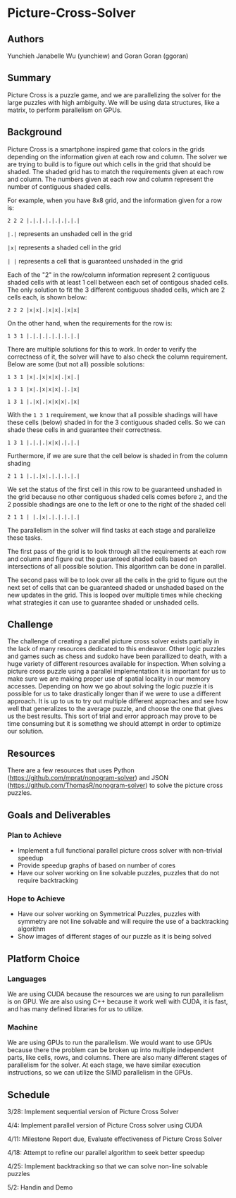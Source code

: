 # Picture-Cross-Solver
## Authors
Yunchieh Janabelle Wu (yunchiew) and Goran Goran (ggoran)

## Summary
Picture Cross is a puzzle game, and we are parallelizing the solver for the large puzzles with high ambiguity. We will be using data structures, like a matrix, to perform parallelism on GPUs.  

## Background
Picture Cross is a smartphone inspired game that colors in the grids depending on the information given at each row and column. The solver we are trying to build is to figure out which cells in the grid that should be shaded. The shaded grid has to match the requirements given at each row and column. The numbers given at each row and column represent the number of contiguous shaded cells. 

For example, when you have 8x8 grid, and the information given for a row is:

`2 2 2 |.|.|.|.|.|.|.|.|`

`|.|` represents an unshaded cell in the grid

`|x|` represents a shaded cell in the grid

`| |` represents a cell that is guaranteed unshaded in the grid

Each of the "2" in the row/column information represent 2 contiguous shaded cells with at least 1 cell between each set of contigous shaded cells. The only solution to fit the 3 different contiguous shaded cells, which are 2 cells each, is shown below:

`2 2 2 |x|x|.|x|x|.|x|x|`

On the other hand, when the requirements for the row is:

`1 3 1 |.|.|.|.|.|.|.|.|`

There are multiple solutions for this to work. In order to verify the correctness of it, the solver will have to also check the column requirement. Below are some  (but not all) possible solutions: 

`1 3 1 |x|.|x|x|x|.|x|.|`

`1 3 1 |x|.|x|x|x|.|.|x|`

`1 3 1 |.|x|.|x|x|x|.|x|`

With the `1 3 1` requirement, we know that all possible shadings will have these cells (below) shaded in for the 3 contiguous shaded cells. So we can shade these cells in and guarantee their correctness.

`1 3 1 |.|.|.|x|x|.|.|.|`

Furthermore, if we are sure that the cell below is shaded in from the column shading

`2 1 1 |.|.|x|.|.|.|.|.|`

We set the status of the first cell in this row to be guaranteed unshaded in the grid because no other contiguous shaded cells comes before `2`, and the 2 possible shadings are one to the left or one to the right of the shaded cell 

`2 1 1 | |.|x|.|.|.|.|.|`

The parallelism in the solver will find tasks at each stage and parallelize these tasks.

The first pass of the grid is to look through all the requirements at each row and column and figure out the guaranteed shaded cells based on intersections of all possible solution. This algorithm can be done in parallel.

The second pass will be to look over all the cells in the grid to figure out the next set of cells that can be guaranteed shaded or unshaded based on the new updates in the grid. This is looped over multiple times while checking what strategies it can use to guarantee shaded or unshaded cells.

## Challenge
The challenge of creating a parallel picture cross solver exists partially in the lack of many resources dedicated to this endeavor. Other logic puzzles and games such as chess and sudoko have been parallized to death, with a huge variety of different resources available for inspection. When solving a picture cross puzzle using a parallel implementation it is important for us to make sure we are making proper use of spatial locality in our memory accesses. Depending on how we go about solving the logic puzzle it is possible for us to take drastically longer than if we were to use a different approach. It is up to us to try out multiple different approaches and see how well that generalizes to the average puzzle, and choose the one that gives us the best results. This sort of trial and error approach may prove to be time consuming but it is somethng we should attempt in order to optimize our solution.

## Resources
There are a few resources that uses Python (https://github.com/mprat/nonogram-solver) and JSON (https://github.com/ThomasR/nonogram-solver) to solve the picture cross puzzles.

## Goals and Deliverables
### Plan to Achieve
* Implement a full functional parallel picture cross solver with non-trivial speedup
* Provide speedup graphs of based on number of cores
* Have our solver working on line solvable puzzles, puzzles that do not require backtracking

### Hope to Achieve
* Have our solver working on Symmetrical Puzzles, puzzles with symmetry are not line solvable and will require the use of a backtracking algorithm
* Show images of different stages of our puzzle as it is being solved


## Platform Choice
### Languages
We are using CUDA because the resources we are using to run parallelism is on GPU. We are also using C++ because it work well with CUDA, it is fast, and has many defined libraries for us to utilize.

### Machine
We are using GPUs to run the parallelism. We would want to use GPUs because there the problem can be broken up into multiple independent parts, like cells, rows, and columns. There are also many different stages of parallelism for the solver. At each stage, we have similar execution instructions, so we can utilize the SIMD parallelism in the GPUs. 

## Schedule
3/28: Implement sequential version of Picture Cross Solver

4/4: Implement parallel version of Picture Cross solver using CUDA

4/11: Milestone Report due, Evaluate effectiveness of Picture Cross Solver

4/18: Attempt to refine our parallel algorithm to seek better speedup

4/25: Implement backtracking so that we can solve non-line solvable puzzles

5/2: Handin and Demo
